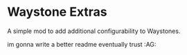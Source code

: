# Waystone Extras
A simple mod to add additional configurability to Waystones.

im gonna write a better readme eventually trust :AG:
